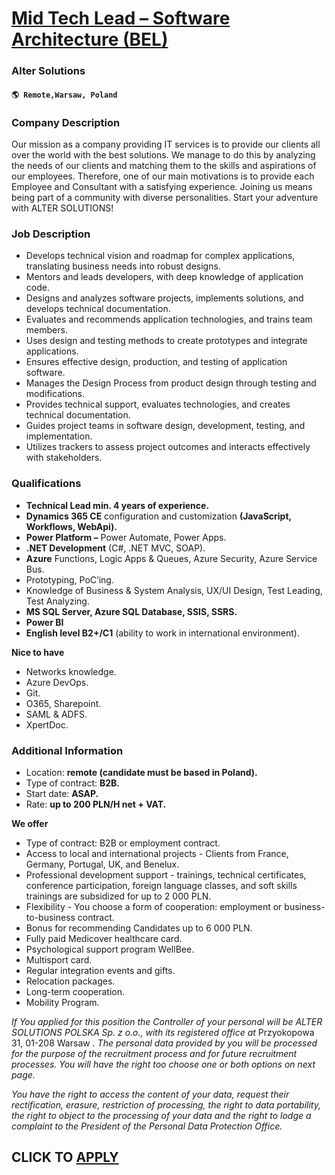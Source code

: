 # [Mid Tech Lead – Software Architecture (BEL)](https://www.remotewlb.com/apply/mid-tech-lead-software-architecture-bel-110763)  
### Alter Solutions  
#### `🌎 Remote,Warsaw, Poland`  

### **Company Description**

Our mission as a company providing IT services is to provide our clients all over the world with the best solutions. We manage to do this by analyzing the needs of our clients and matching them to the skills and aspirations of our employees. Therefore, one of our main motivations is to provide each Employee and Consultant with a satisfying experience. Joining us means being part of a community with diverse personalities. Start your adventure with ALTER SOLUTIONS!

###  **Job Description**

  * Develops technical vision and roadmap for complex applications, translating business needs into robust designs.
  * Mentors and leads developers, with deep knowledge of application code.
  * Designs and analyzes software projects, implements solutions, and develops technical documentation.
  * Evaluates and recommends application technologies, and trains team members.
  * Uses design and testing methods to create prototypes and integrate applications.
  * Ensures effective design, production, and testing of application software.
  * Manages the Design Process from product design through testing and modifications.
  * Provides technical support, evaluates technologies, and creates technical documentation.
  * Guides project teams in software design, development, testing, and implementation.
  * Utilizes trackers to assess project outcomes and interacts effectively with stakeholders.

###  **Qualifications**

  *  **Technical Lead min. 4 years of experience.**
  *  **Dynamics 365 CE** configuration and customization **(JavaScript, Workflows, WebApi).**
  *  **Power Platform –** Power Automate, Power Apps.
  *  **.NET Development** (C#, .NET MVC, SOAP).
  *  **Azure** Functions, Logic Apps & Queues, Azure Security, Azure Service Bus.
  * Prototyping, PoC’ing.
  * Knowledge of Business & System Analysis, UX/UI Design, Test Leading, Test Analyzing.
  *  **MS SQL Server, Azure SQL Database, SSIS, SSRS.**
  *  **Power BI**
  *  **English level B2+/C1** (ability to work in international environment).

 **Nice to have**

  * Networks knowledge.
  * Azure DevOps.
  * Git.
  * O365, Sharepoint.
  * SAML & ADFS.
  * XpertDoc.

###  **Additional Information**

  * Location: **remote (candidate must be based in Poland).**
  * Type of contract: **B2B.**
  * Start date: **ASAP.**
  * Rate: **up to 200 PLN/H net + VAT.**

 **We offer**

  * Type of contract: B2B or employment contract.
  * Access to local and international projects - Clients from France, Germany, Portugal, UK, and Benelux.
  * Professional development support - trainings, technical certificates, conference participation, foreign language classes, and soft skills trainings are subsidized for up to 2 000 PLN.
  * Flexibility - You choose a form of cooperation: employment or business-to-business contract.
  * Bonus for recommending Candidates up to 6 000 PLN.
  * Fully paid Medicover healthcare card.
  * Psychological support program WellBee.
  * Multisport card.
  * Regular integration events and gifts.
  * Relocation packages.
  * Long-term cooperation.
  * Mobility Program.

 _If You applied for this position the Controller of your personal will be ALTER SOLUTIONS POLSKA Sp. z o.o., with its registered office at_ Przyokopowa 31, 01-208 Warsaw _. The personal data provided by you will be processed for the purpose of the recruitment process and for future recruitment processes. You will have the right too choose one or both options on next page._

 _You have the right to access the content of your data, request their rectification, erasure, restriction of processing, the right to data portability, the right to object to the processing of your data and the right to lodge a complaint to the President of the Personal Data Protection Office._

  
## CLICK TO [APPLY](https://www.remotewlb.com/apply/mid-tech-lead-software-architecture-bel-110763)


